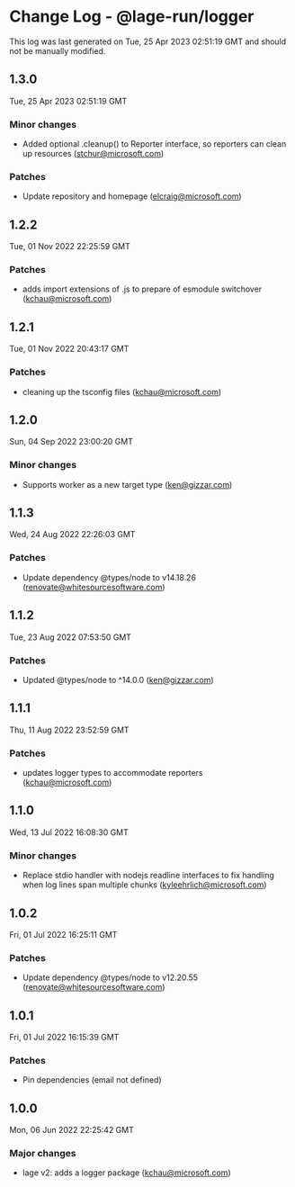 # Change Log - @lage-run/logger

This log was last generated on Tue, 25 Apr 2023 02:51:19 GMT and should not be manually modified.

<!-- Start content -->

## 1.3.0

Tue, 25 Apr 2023 02:51:19 GMT

### Minor changes

- Added optional .cleanup() to Reporter interface, so reporters can clean up resources (stchur@microsoft.com)

### Patches

- Update repository and homepage (elcraig@microsoft.com)

## 1.2.2

Tue, 01 Nov 2022 22:25:59 GMT

### Patches

- adds import extensions of .js to prepare of esmodule switchover (kchau@microsoft.com)

## 1.2.1

Tue, 01 Nov 2022 20:43:17 GMT

### Patches

- cleaning up the tsconfig files (kchau@microsoft.com)

## 1.2.0

Sun, 04 Sep 2022 23:00:20 GMT

### Minor changes

- Supports worker as a new target type (ken@gizzar.com)

## 1.1.3

Wed, 24 Aug 2022 22:26:03 GMT

### Patches

- Update dependency @types/node to v14.18.26 (renovate@whitesourcesoftware.com)

## 1.1.2

Tue, 23 Aug 2022 07:53:50 GMT

### Patches

- Updated @types/node to ^14.0.0 (ken@gizzar.com)

## 1.1.1

Thu, 11 Aug 2022 23:52:59 GMT

### Patches

- updates logger types to accommodate reporters (kchau@microsoft.com)

## 1.1.0

Wed, 13 Jul 2022 16:08:30 GMT

### Minor changes

- Replace stdio handler with nodejs readline interfaces to fix handling when log lines span multiple chunks (kyleehrlich@microsoft.com)

## 1.0.2

Fri, 01 Jul 2022 16:25:11 GMT

### Patches

- Update dependency @types/node to v12.20.55 (renovate@whitesourcesoftware.com)

## 1.0.1

Fri, 01 Jul 2022 16:15:39 GMT

### Patches

- Pin dependencies (email not defined)

## 1.0.0

Mon, 06 Jun 2022 22:25:42 GMT

### Major changes

- lage v2: adds a logger package (kchau@microsoft.com)
